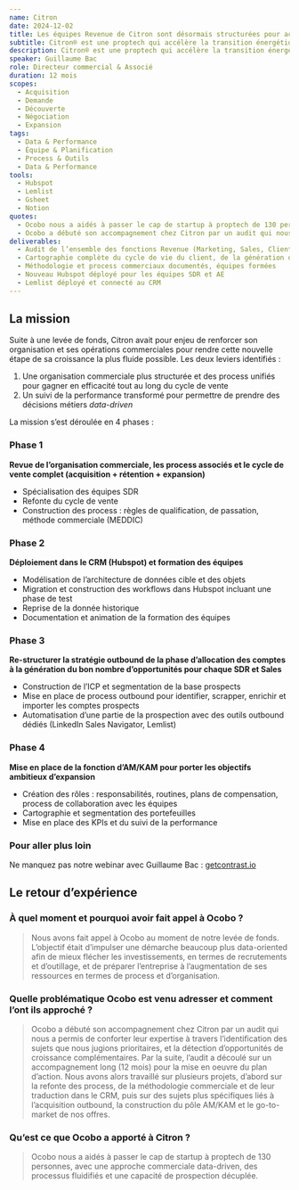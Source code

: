```yaml
---
name: Citron
date: 2024-12-02
title: Les équipes Revenue de Citron sont désormais structurées pour accélérer l’acquisition de nouveaux clients et maximiser la valeur des clients existants.
subtitle: Citron® est une proptech qui accélère la transition énergétique et digitale des parcs immobiliers.
description: Citron® est une proptech qui accélère la transition énergétique et digitale des parcs immobiliers, grâce à une plateforme de gestion énergétique et technique des bâtiments, et une offre de conseil en efficacité énergétique.
speaker: Guillaume Bac
role: Directeur commercial & Associé
duration: 12 mois
scopes:
  - Acquisition
  - Demande
  - Découverte
  - Négociation
  - Expansion
tags:
  - Data & Performance
  - Équipe & Planification
  - Process & Outils
  - Data & Performance
tools:
  - Hubspot
  - Lemlist
  - Gsheet
  - Notion
quotes:
  - Ocobo nous a aidés à passer le cap de startup à proptech de 130 personnes, avec une approche commerciale data-driven, des processus fluidifiés et une capacité de prospection décuplée.
  - Ocobo a débuté son accompagnement chez Citron par un audit qui nous a permis de conforter leur expertise à travers l’identification des sujets que nous jugions prioritaires, et la détection d’opportunités de croissance complémentaires. Par la suite, l’audit a découlé sur un accompagnement long (12 mois) pour la mise en oeuvre du plan d’action.
deliverables:
  - Audit de l’ensemble des fonctions Revenue (Marketing, Sales, Client) et plan de transformation sur 12 mois pour répondre aux différents challenges
  - Cartographie complète du cycle de vie du client, de la génération de demande au renouvellement (métier et technique)
  - Méthodologie et process commerciaux documentés, équipes formées
  - Nouveau Hubspot déployé pour les équipes SDR et AE
  - Lemlist déployé et connecté au CRM
---
```


## La mission

Suite à une levée de fonds, Citron avait pour enjeu de renforcer son organisation et ses opérations commerciales pour rendre cette nouvelle étape de sa croissance la plus fluide possible. Les deux leviers identifiés :

1. Une organisation commerciale plus structurée et des process unifiés pour gagner en efficacité tout au long du cycle de vente
2. Un suivi de la performance transformé pour permettre de prendre des décisions métiers *data-driven*

La mission s’est déroulée en 4 phases :

### Phase 1

**Revue de l’organisation commerciale, les process associés et le cycle de vente complet (acquisition + rétention + expansion)**

- Spécialisation des équipes SDR
- Refonte du cycle de vente
- Construction des process : règles de qualification, de passation, méthode commerciale (MEDDIC)

### Phase 2

**Déploiement dans le CRM (Hubspot) et formation des équipes**

- Modélisation de l’architecture de données cible et des objets
- Migration et construction des workflows dans Hubspot incluant une phase de test
- Reprise de la donnée historique
- Documentation et animation de la formation des équipes

### Phase 3

**Re-structurer la stratégie outbound de la phase d’allocation des comptes à la génération du bon nombre d’opportunités pour chaque SDR et Sales**

- Construction de l’ICP et segmentation de la base prospects
- Mise en place de process outbound pour identifier, scrapper, enrichir et importer les comptes prospects
- Automatisation d’une partie de la prospection avec des outils outbound dédiés (LinkedIn Sales Navigator, Lemlist)

### Phase 4

**Mise en place de la fonction d’AM/KAM pour porter les objectifs ambitieux d’expansion**

- Création des rôles : responsabilités, routines, plans de compensation, process de collaboration avec les équipes
- Cartographie et segmentation des portefeuilles
- Mise en place des KPIs et du suivi de la performance

### Pour aller plus loin

Ne manquez pas notre webinar avec Guillaume Bac : [getcontrast.io](https://app.getcontrast.io/register/ocobo-revops-le-business-partner-de-l-equipe-revenue)

## Le retour d’expérience

### À quel moment et pourquoi avoir fait appel à Ocobo&nbsp;?

> Nous avons fait appel à Ocobo au moment de notre levée de fonds. L’objectif était d’impulser une démarche beaucoup plus data-oriented afin de mieux flécher les investissements, en termes de recrutements et d’outillage, et de préparer l’entreprise à l’augmentation de ses ressources en termes de process et d’organisation.

### Quelle problématique Ocobo est venu adresser et comment l’ont ils approché&nbsp;?

> Ocobo a débuté son accompagnement chez Citron par un audit qui nous a permis de conforter leur expertise à travers l’identification des sujets que nous jugions prioritaires, et la détection d’opportunités de croissance complémentaires. Par la suite, l’audit a découlé sur un accompagnement long (12 mois) pour la mise en oeuvre du plan d’action. Nous avons alors travaillé sur plusieurs projets, d’abord sur la refonte des process, de la méthodologie commerciale et de leur traduction dans le CRM, puis sur des sujets plus spécifiques liés à l’acquisition outbound, la construction du pôle AM/KAM et le go-to-market de nos offres.

### Qu’est ce que Ocobo a apporté à Citron ?

> Ocobo nous a aidés à passer le cap de startup à proptech de 130 personnes, avec une approche commerciale data-driven, des processus fluidifiés et une capacité de prospection décuplée.
